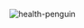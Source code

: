 

![health-penguin](https://github.com/user-attachments/assets/4b915e59-2cf6-463b-b7ce-cc17c999fc1e)
